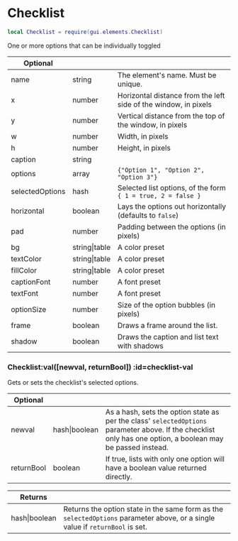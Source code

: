 # Checklist
```lua
local Checklist = require(gui.elements.Checklist)
```
One or more options that can be individually toggled

| **Optional** | []() | []() |
| --- | --- | --- |
| name | string | The element's name. Must be unique. |
| x | number | Horizontal distance from the left side of the window, in pixels |
| y | number | Vertical distance from the top of the window, in pixels |
| w | number | Width, in pixels |
| h | number | Height, in pixels |
| caption | string |  |
| options | array | `{"Option 1", "Option 2", "Option 3"}` |
| selectedOptions | hash | Selected list options, of the form `{ 1 = true, 2 = false }` |
| horizontal | boolean | Lays the options out horizontally (defaults to `false`) |
| pad | number | Padding between the options (in pixels) |
| bg | string&#124;table | A color preset |
| textColor | string&#124;table | A color preset |
| fillColor | string&#124;table | A color preset |
| captionFont | number | A font preset |
| textFont | number | A font preset |
| optionSize | number | Size of the option bubbles (in pixels) |
| frame | boolean | Draws a frame around the list. |
| shadow | boolean | Draws the caption and list text with shadows |
<section class="segment">

### Checklist:val([newval, returnBool]) :id=checklist-val

Gets or sets the checklist's selected options.

| **Optional** | []() | []() |
| --- | --- | --- |
| newval | hash&#124;boolean | As a hash, sets the option state as per the class' `selectedOptions` parameter above. If the checklist only has one option, a boolean may be passed instead. |
| returnBool | boolean | If true, lists with only one option will have a boolean value returned directly. |

| **Returns** | []() |
| --- | --- |
| hash&#124;boolean | Returns the option state in the same form as the `selectedOptions` parameter above, or a single value if `returnBool` is set. |

</section>